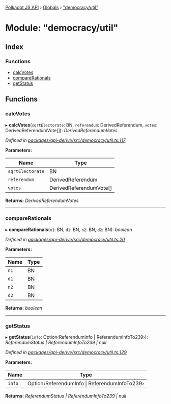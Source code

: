 [Polkadot JS API](../README.md) › [Globals](../globals.md) › ["democracy/util"](_democracy_util_.md)

# Module: "democracy/util"

## Index

### Functions

* [calcVotes](_democracy_util_.md#calcvotes)
* [compareRationals](_democracy_util_.md#comparerationals)
* [getStatus](_democracy_util_.md#getstatus)

## Functions

###  calcVotes

▸ **calcVotes**(`sqrtElectorate`: BN, `referendum`: DerivedReferendum, `votes`: DerivedReferendumVote[]): *DerivedReferendumVotes*

*Defined in [packages/api-derive/src/democracy/util.ts:117](https://github.com/polkadot-js/api/blob/8976ded37f/packages/api-derive/src/democracy/util.ts#L117)*

**Parameters:**

Name | Type |
------ | ------ |
`sqrtElectorate` | BN |
`referendum` | DerivedReferendum |
`votes` | DerivedReferendumVote[] |

**Returns:** *DerivedReferendumVotes*

___

###  compareRationals

▸ **compareRationals**(`n1`: BN, `d1`: BN, `n2`: BN, `d2`: BN): *boolean*

*Defined in [packages/api-derive/src/democracy/util.ts:20](https://github.com/polkadot-js/api/blob/8976ded37f/packages/api-derive/src/democracy/util.ts#L20)*

**Parameters:**

Name | Type |
------ | ------ |
`n1` | BN |
`d1` | BN |
`n2` | BN |
`d2` | BN |

**Returns:** *boolean*

___

###  getStatus

▸ **getStatus**(`info`: Option‹ReferendumInfo | ReferendumInfoTo239›): *ReferendumStatus | ReferendumInfoTo239 | null*

*Defined in [packages/api-derive/src/democracy/util.ts:129](https://github.com/polkadot-js/api/blob/8976ded37f/packages/api-derive/src/democracy/util.ts#L129)*

**Parameters:**

Name | Type |
------ | ------ |
`info` | Option‹ReferendumInfo &#124; ReferendumInfoTo239› |

**Returns:** *ReferendumStatus | ReferendumInfoTo239 | null*
